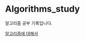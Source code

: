 # Algorithms_study
알고리즘 공부 기록입니다.

[알고리즘에 대해서](https://clever-tellurium-50a.notion.site/74c6b932440849c088e484cc190ebf98)
